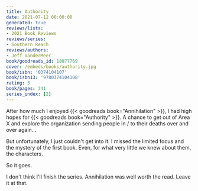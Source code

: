 ```yaml
---
title: Authority
date: 2021-07-12 00:00:00
generated: true
reviews/lists:
- 2021 Book Reviews
reviews/series:
- Southern Reach
reviews/authors:
- Jeff VanderMeer
book/goodreads_id: 18077769
cover: /embeds/books/authority.jpg
book/isbn: '0374104107'
book/isbn13: '9780374104108'
rating: 3
book/pages: 341
series_index: [2]
---
```

After how much I enjoyed {{< goodreads book="Annihilation" >}}, I had high hopes for {{< goodreads book="Authority" >}}. A chance to get out of Area X and explore the organization sending people in / to their deaths over and over again...  

But unfortunately, I just couldn't get into it. I missed the limited focus and the mystery of the first book. Even, for what very little we knew about them, the characters.  

<!--more-->

So it goes.  

I don't think I'll finish the series. Annihilation was well worth the read. Leave it at that.